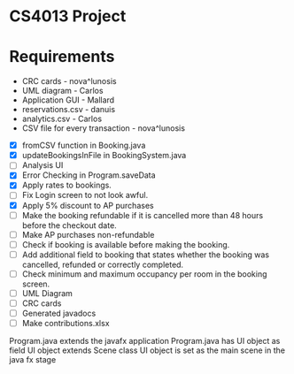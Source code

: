 # CS4013 Project


# Requirements

* CRC cards - nova^lunosis
* UML diagram - Carlos
* Application GUI - Mallard
* reservations.csv - danuis
* analytics.csv  - Carlos
* CSV file for every transaction - nova^lunosis 

- [x] fromCSV function in Booking.java
- [x] updateBookingsInFile in BookingSystem.java
- [ ] Analysis UI
- [x] Error Checking in Program.saveData
- [x] Apply rates to bookings.
- [ ] Fix Login screen to not look awful.
- [x] Apply 5% discount to AP purchases
- [ ] Make the booking refundable if it is cancelled more than 48 hours before the checkout date.
- [ ] Make AP purchases non-refundable
- [ ] Check if booking is available before making the booking.
- [ ] Add additional field to booking that states whether the booking was cancelled, refunded or correctly completed.
- [ ] Check minimum and maximum occupancy per room in the booking screen.
- [ ] UML Diagram
- [ ] CRC cards
- [ ] Generated javadocs
- [ ] Make contributions.xlsx

Program.java extends the javafx application 
Program.java has UI object as field
UI object extends Scene class
UI object is set as the main scene in the java fx stage